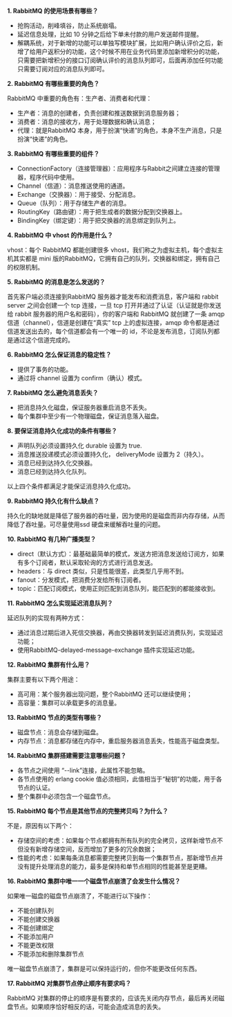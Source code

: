 **1. RabbitMQ 的使用场景有哪些？**

* 抢购活动，削峰填谷，防止系统崩塌。
* 延迟信息处理，比如
  10 分钟之后给下单未付款的用户发送邮件提醒。
* 解耦系统，对于新增的功能可以单独写模块扩展，比如用户确认评价之后，新增了给用户返积分的功能，这个时候不用在业务代码里添加新增积分的功能，只需要把新增积分的接口订阅确认评价的消息队列即可，后面再添加任何功能只需要订阅对应的消息队列即可。

**2. RabbitMQ 有哪些重要的角色？**

RabbitMQ 中重要的角色有：生产者、消费者和代理：

* 生产者：消息的创建者，负责创建和推送数据到消息服务器；
* 消费者：消息的接收方，用于处理数据和确认消息；
* 代理：就是RabbitMQ 本身，用于扮演“快递”的角色，本身不生产消息，只是扮演“快递”的角色。

**3. RabbitMQ 有哪些重要的组件？**

* ConnectionFactory（连接管理器）：应用程序与Rabbit之间建立连接的管理器，程序代码中使用。
* Channel（信道）：消息推送使用的通道。
* Exchange（交换器）：用于接受、分配消息。
* Queue（队列）：用于存储生产者的消息。
* RoutingKey（路由键）：用于把生成者的数据分配到交换器上。
* BindingKey（绑定键）：用于把交换器的消息绑定到队列上。

**4. RabbitMQ 中 vhost 的作用是什么？**

vhost：每个 RabbitMQ 都能创建很多 vhost，我们称之为虚拟主机，每个虚拟主机其实都是 mini 版的RabbitMQ，它拥有自己的队列，交换器和绑定，拥有自己的权限机制。

**5. RabbitMQ 的消息是怎么发送的？**

首先客户端必须连接到RabbitMQ 服务器才能发布和消费消息，客户端和 rabbit server 之间会创建一个 tcp 连接，一旦 tcp 打开并通过了认证（认证就是你发送给 rabbit 服务器的用户名和密码），你的客户端和 RabbitMQ 就创建了一条 amqp 信道（channel），信道是创建在“真实” tcp 上的虚拟连接，amqp 命令都是通过信道发送出去的，每个信道都会有一个唯一的 id，不论是发布消息，订阅队列都是通过这个信道完成的。

**6. RabbitMQ 怎么保证消息的稳定性？**

* 提供了事务的功能。
* 通过将
  channel 设置为 confirm（确认）模式。

**7. RabbitMQ 怎么避免消息丢失？**

* 把消息持久化磁盘，保证服务器重启消息不丢失。
* 每个集群中至少有一个物理磁盘，保证消息落入磁盘。

**8. 要保证消息持久化成功的条件有哪些？**

* 声明队列必须设置持久化
  durable 设置为 true.
* 消息推送投递模式必须设置持久化，
  deliveryMode 设置为 2（持久）。
* 消息已经到达持久化交换器。
* 消息已经到达持久化队列。

以上四个条件都满足才能保证消息持久化成功。

**9. RabbitMQ 持久化有什么缺点？**

持久化的缺地就是降低了服务器的吞吐量，因为使用的是磁盘而非内存存储，从而降低了吞吐量。可尽量使用ssd 硬盘来缓解吞吐量的问题。

**10. RabbitMQ 有几种广播类型？**

* direct（默认方式）：最基础最简单的模式，发送方把消息发送给订阅方，如果有多个订阅者，默认采取轮询的方式进行消息发送。
* headers：与 direct 类似，只是性能很差，此类型几乎用不到。
* fanout：分发模式，把消费分发给所有订阅者。
* topic：匹配订阅模式，使用正则匹配到消息队列，能匹配到的都能接收到。

**11. RabbitMQ 怎么实现延迟消息队列？**

延迟队列的实现有两种方式：

* 通过消息过期后进入死信交换器，再由交换器转发到延迟消费队列，实现延迟功能；
* 使用RabbitMQ-delayed-message-exchange 插件实现延迟功能。

**12. RabbitMQ 集群有什么用？**

集群主要有以下两个用途：

* 高可用：某个服务器出现问题，整个RabbitMQ 还可以继续使用；
* 高容量：集群可以承载更多的消息量。

**13. RabbitMQ 节点的类型有哪些？**

* 磁盘节点：消息会存储到磁盘。
* 内存节点：消息都存储在内存中，重启服务器消息丢失，性能高于磁盘类型。

**14. RabbitMQ 集群搭建需要注意哪些问题？**

* 各节点之间使用
  “--link”连接，此属性不能忽略。
* 各节点使用的
  erlang cookie 值必须相同，此值相当于“秘钥”的功能，用于各节点的认证。
* 整个集群中必须包含一个磁盘节点。

**15. RabbitMQ 每个节点是其他节点的完整拷贝吗？为什么？**

不是，原因有以下两个：

* 存储空间的考虑：如果每个节点都拥有所有队列的完全拷贝，这样新增节点不但没有新增存储空间，反而增加了更多的冗余数据；
* 性能的考虑：如果每条消息都需要完整拷贝到每一个集群节点，那新增节点并没有提升处理消息的能力，最多是保持和单节点相同的性能甚至是更糟。

**16. RabbitMQ 集群中唯一一个磁盘节点崩溃了会发生什么情况？**

如果唯一磁盘的磁盘节点崩溃了，不能进行以下操作：

* 不能创建队列
* 不能创建交换器
* 不能创建绑定
* 不能添加用户
* 不能更改权限
* 不能添加和删除集群节点

唯一磁盘节点崩溃了，集群是可以保持运行的，但你不能更改任何东西。

**17. RabbitMQ 对集群节点停止顺序有要求吗？**

RabbitMQ 对集群的停止的顺序是有要求的，应该先关闭内存节点，最后再关闭磁盘节点。如果顺序恰好相反的话，可能会造成消息的丢失。



